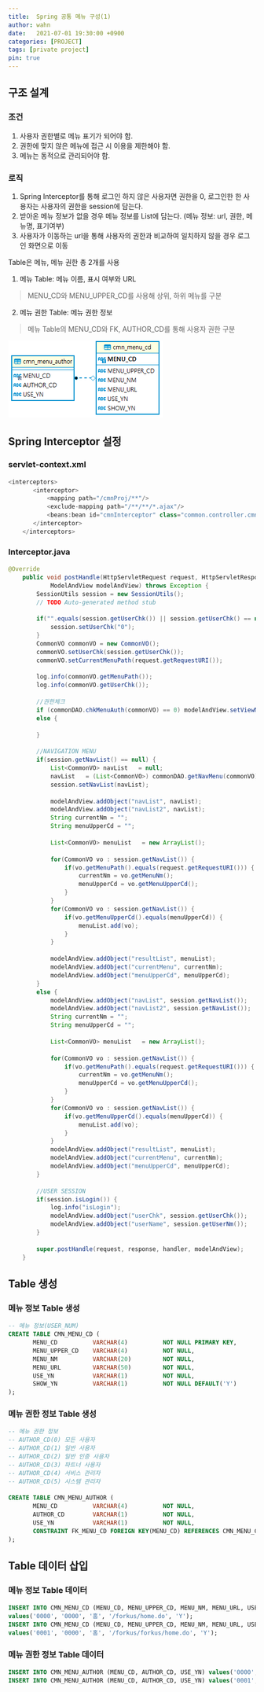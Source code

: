 ```yaml
---
title:  Spring 공통 메뉴 구성(1)
author: wahn
date:   2021-07-01 19:30:00 +0900
categories: [PROJECT]
tags: [private project]
pin: true
---
```

## 구조 설계  
### 조건  
1. 사용자 권한별로 메뉴 표기가 되어야 함.  
2. 권한에 맞지 않은 메뉴에 접근 시 이용을 제한해야 함.  
3. 메뉴는 동적으로 관리되어야 함.  

### 로직  
1. Spring Interceptor를 통해 로그인 하지 않은 사용자면 권한을 0, 로그인한 한 사용자는 사용자의 권한을 session에 담는다.  
2. 받아온 메뉴 정보가 없을 경우 메뉴 정보를 List에 담는다. (메뉴 정보: url, 권한, 메뉴명, 표기여부)  
3. 사용자가 이동하는 url을 통해 사용자의 권한과 비교하여 일치하지 않을 경우 로그인 화면으로 이동  

Table은 메뉴, 메뉴 권한 총 2개를 사용  
1. 메뉴 Table: 메뉴 이름, 표시 여부와 URL   
> MENU_CD와 MENU_UPPER_CD를 사용해 상위, 하위 메뉴를 구분  

2.  메뉴 권한 Table: 메뉴 권한 정보  
>  메뉴 Table의 MENU_CD와 FK, AUTHOR_CD를 통해 사용자 권한 구분  

![cmn_menu_erd](/images/cmn_menu_erd.PNG)  

## Spring Interceptor 설정
### servlet-context.xml
```java
<interceptors>
       <interceptor>
           <mapping path="/cmnProj/**"/>
           <exclude-mapping path="/**/**/*.ajax"/>
           <beans:bean id="cmnInterceptor" class="common.controller.cmnInterceptor"/>
       </interceptor>
    </interceptors>
```

### Interceptor.java
```java
@Override
	public void postHandle(HttpServletRequest request, HttpServletResponse response, Object handler,
			ModelAndView modelAndView) throws Exception {
		SessionUtils session = new SessionUtils();
		// TODO Auto-generated method stub
		
		if("".equals(session.getUserChk()) || session.getUserChk() == null || "".equals(session.getUserId()) || session.getUserId() == null) {
			session.setUserChk("0");
		}
		CommonVO commonVO = new CommonVO();
		commonVO.setUserChk(session.getUserChk());
		commonVO.setCurrentMenuPath(request.getRequestURI());
		
		log.info(commonVO.getMenuPath());
		log.info(commonVO.getUserChk());
		
		//권한체크
		if (commonDAO.chkMenuAuth(commonVO) == 0) modelAndView.setViewName("login/login");
		else {
			
		}
		
		//NAVIGATION MENU 
		if(session.getNavList() == null) {
			List<CommonVO> navList   = null;   
			navList   = (List<CommonVO>) commonDAO.getNavMenu(commonVO);
			session.setNavList(navList);
			
			modelAndView.addObject("navList", navList);
			modelAndView.addObject("navList2", navList);
			String currentNm = "";
			String menuUpperCd = "";
			
			List<CommonVO> menuList   = new ArrayList();
			
			for(CommonVO vo : session.getNavList()) {
				if(vo.getMenuPath().equals(request.getRequestURI())) {
					currentNm = vo.getMenuNm();
					menuUpperCd = vo.getMenuUpperCd();
				}
			}
			for(CommonVO vo : session.getNavList()) {
				if(vo.getMenuUpperCd().equals(menuUpperCd)) {
					menuList.add(vo);
				}
			}
			
			modelAndView.addObject("resultList", menuList);
			modelAndView.addObject("currentMenu", currentNm);
			modelAndView.addObject("menuUpperCd", menuUpperCd);
		}
		else {
			modelAndView.addObject("navList", session.getNavList());
			modelAndView.addObject("navList2", session.getNavList());
			String currentNm = "";
			String menuUpperCd = "";
			
			List<CommonVO> menuList   = new ArrayList();
			
			for(CommonVO vo : session.getNavList()) {
				if(vo.getMenuPath().equals(request.getRequestURI())) {
					currentNm = vo.getMenuNm();
					menuUpperCd = vo.getMenuUpperCd();
				}
			}
			for(CommonVO vo : session.getNavList()) {
				if(vo.getMenuUpperCd().equals(menuUpperCd)) {
					menuList.add(vo);
				}
			}
			modelAndView.addObject("resultList", menuList);
			modelAndView.addObject("currentMenu", currentNm);
			modelAndView.addObject("menuUpperCd", menuUpperCd);
		}
		
		//USER SESSION
		if(session.isLogin()) {
			log.info("isLogin");
			modelAndView.addObject("userChk", session.getUserChk());
			modelAndView.addObject("userName", session.getUserNm());
		}
		
		super.postHandle(request, response, handler, modelAndView);
	}
```
## Table 생성  
### 메뉴 정보 Table 생성  
``` SQL
-- 메뉴 정보(USER_NUM)
CREATE TABLE CMN_MENU_CD (
       MENU_CD          VARCHAR(4)			NOT NULL PRIMARY KEY,
       MENU_UPPER_CD    VARCHAR(4)			NOT NULL,
       MENU_NM          VARCHAR(20)			NOT NULL,
       MENU_URL         VARCHAR(50)			NOT NULL,
       USE_YN           VARCHAR(1)			NOT NULL,
       SHOW_YN          VARCHAR(1)			NOT NULL DEFAULT('Y')
);
```

### 메뉴 권한 정보 Table 생성  
``` SQL  
-- 메뉴 권한 정보  
-- AUTHOR_CD(0) 모든 사용자  
-- AUTHOR_CD(1) 일반 사용자  
-- AUTHOR_CD(2) 일반 인증 사용자  
-- AUTHOR_CD(3) 파트너 사용자  
-- AUTHOR_CD(4) 서비스 관리자  
-- AUTHOR_CD(5) 시스템 관리자  

CREATE TABLE CMN_MENU_AUTHOR (
       MENU_CD			VARCHAR(4)			NOT NULL,
       AUTHOR_CD		VARCHAR(1)			NOT NULL,
       USE_YN			VARCHAR(1)			NOT NULL,
       CONSTRAINT FK_MENU_CD FOREIGN KEY(MENU_CD) REFERENCES CMN_MENU_CD(MENU_CD) 
);
```

## Table 데이터 삽입  
### 메뉴 정보 Table 데이터  
``` SQL
INSERT INTO CMN_MENU_CD (MENU_CD, MENU_UPPER_CD, MENU_NM, MENU_URL, USE_YN)
values('0000', '0000', '홈', '/forkus/home.do', 'Y');
INSERT INTO CMN_MENU_CD (MENU_CD, MENU_UPPER_CD, MENU_NM, MENU_URL, USE_YN)
values('0001', '0000', '홈', '/forkus/forkus/home.do', 'Y');
```
 
### 메뉴 권한 정보 Table 데이터  
``` SQL
INSERT INTO CMN_MENU_AUTHOR (MENU_CD, AUTHOR_CD, USE_YN) values('0000', '0', 'Y');
INSERT INTO CMN_MENU_AUTHOR (MENU_CD, AUTHOR_CD, USE_YN) values('0001', '0', 'Y');
```